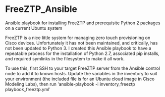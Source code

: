# FreeZTP_Ansible
Ansible playbook for installing FreeZTP and prerequisite Python 2 packages on a current Ubuntu system

FreeZTP is a nice little system for managing zero touch provisioning on Cisco devices.  Unfortunately it has not been maintained, and critically, has not been updated to Python 3.  I created this Ansible playbook to have a repeatable process for the installation of Python 2.7, associated pip installs, and required symlinks in the filesystem to make it all work.

To use this, first SSH to your target FreeZTP server from the Ansible control node to add it to known hosts.  Update the variables in the inventory to suit your environment (the included file is for an Ubuntu cloud image in Cisco Modeling Labs), then run 'ansible-playbook -i inventory_freeztp playbook_freeztp.yml'

